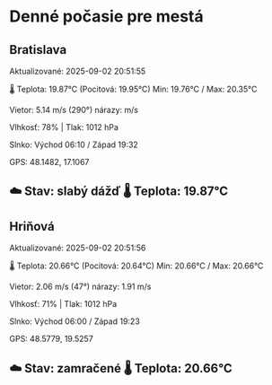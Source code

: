 ﻿# Denné počasie pre mestá

## Bratislava
Aktualizované: 2025-09-02 20:51:55

🌡️ Teplota: 19.87°C 
(Pocitová: 19.95°C)
Min: 19.76°C / Max: 20.35°C

Vietor: 5.14 m/s    (290°) 
nárazy:  m/s

Vlhkosť: 78% | Tlak: 1012 hPa

Slnko: Východ 06:10 / Západ 19:32

GPS: 48.1482, 17.1067

☁️ Stav: slabý dážď        🌡️ Teplota: 19.87°C
---

## Hriňová
Aktualizované: 2025-09-02 20:51:56

🌡️ Teplota: 20.66°C 
(Pocitová: 20.64°C)
Min: 20.66°C / Max: 20.66°C

Vietor: 2.06 m/s (47°)
nárazy: 1.91 m/s

Vlhkosť: 71% | Tlak: 1012 hPa

Slnko: Východ 06:00 / Západ 19:23

GPS: 48.5779, 19.5257

☁️ Stav: zamračené        🌡️ Teplota: 20.66°C
---
